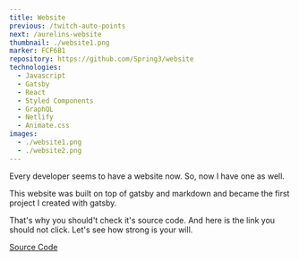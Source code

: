 ```yaml
---
title: Website
previous: /twitch-auto-points
next: /aurelins-website
thumbnail: ./website1.png
marker: FCF6B1
repository: https://github.com/Spring3/website
technologies:
  - Javascript
  - Gatsby
  - React
  - Styled Components
  - GraphQL
  - Netlify
  - Animate.css
images:
  - ./website1.png
  - ./website2.png
---
```


Every developer seems to have a website now. So, now I have one as well.

This website was built on top of gatsby and markdown and became the first project I created with gatsby.

That's why you should't check it's source code. And here is the link you should not click. Let's see how strong is your will.

[Source Code](https://github.com/Spring3/website)
